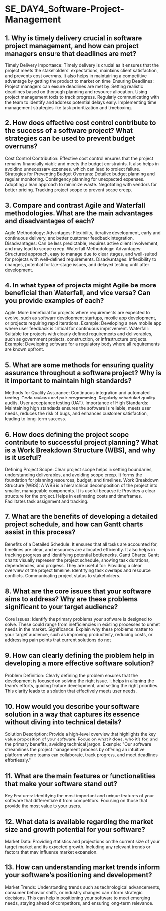 # SE_DAY4_Software-Project-Management
## 1. Why is timely delivery crucial in software project management, and how can project managers ensure that deadlines are met?

Timely Delivery Importance: Timely delivery is crucial as it ensures that the project meets the stakeholders' expectations, maintains client satisfaction, and prevents cost overruns. It also helps in maintaining a competitive advantage by getting the product to market on time.
Ensuring Deadlines: Project managers can ensure deadlines are met by:
Setting realistic deadlines based on thorough planning and resource allocation.
Using project management tools to track progress.
Regularly communicating with the team to identify and address potential delays early.
Implementing time management strategies like task prioritization and timeboxing.

## 2. How does effective cost control contribute to the success of a software project? What strategies can be used to prevent budget overruns?

Cost Control Contribution: Effective cost control ensures that the project remains financially viable and meets the budget constraints. It also helps in avoiding unnecessary expenses, which can lead to project failure.
Strategies for Preventing Budget Overruns:
Detailed budget planning and regular monitoring.
Contingency planning for unexpected expenses.
Adopting a lean approach to minimize waste.
Negotiating with vendors for better pricing.
Tracking project scope to prevent scope creep.


## 3. Compare and contrast Agile and Waterfall methodologies. What are the main advantages and disadvantages of each?
Agile Methodology:
Advantages: Flexibility, iterative development, early and continuous delivery, and better customer feedback integration.
Disadvantages: Can be less predictable, requires active client involvement, and may lead to scope creep.
Waterfall Methodology:
Advantages: Structured approach, easy to manage due to clear stages, and well-suited for projects with well-defined requirements.
Disadvantages: Inflexibility to changes, potential for late-stage issues, and delayed testing until after development.


## 4. In what types of projects might Agile be more beneficial than Waterfall, and vice versa? Can you provide examples of each?

Agile: More beneficial for projects where requirements are expected to evolve, such as software development startups, mobile app development, or projects requiring rapid iterations. Example: Developing a new mobile app where user feedback is critical for continuous improvement.
Waterfall: Suitable for projects with clearly defined requirements and deliverables, such as government projects, construction, or infrastructure projects. Example: Developing software for a regulatory body where all requirements are known upfront.


## 5. What are some methods for ensuring quality assurance throughout a software project? Why is it important to maintain high standards?

Methods for Quality Assurance:
Continuous integration and automated testing.
Code reviews and pair programming.
Regularly scheduled quality audits.
User acceptance testing (UAT).
Importance of High Standards: Maintaining high standards ensures the software is reliable, meets user needs, reduces the risk of bugs, and enhances customer satisfaction, leading to long-term success.


## 6. How does defining the project scope contribute to successful project planning? What is a Work Breakdown Structure (WBS), and why is it useful?

Defining Project Scope: Clear project scope helps in setting boundaries, understanding deliverables, and avoiding scope creep. It forms the foundation for planning resources, budget, and timelines.
Work Breakdown Structure (WBS): A WBS is a hierarchical decomposition of the project into smaller, manageable components. It is useful because it:
Provides a clear structure for the project.
Helps in estimating costs and timeframes.
Facilitates task assignment and tracking.


## 7. What are the benefits of developing a detailed project schedule, and how can Gantt charts assist in this process?

Benefits of a Detailed Schedule: It ensures that all tasks are accounted for, timelines are clear, and resources are allocated efficiently. It also helps in tracking progress and identifying potential bottlenecks.
Gantt Charts: Gantt charts visually represent the project schedule, showing task durations, dependencies, and progress. They are useful for:
Providing a clear overview of the project timeline.
Identifying task overlaps and resource conflicts.
Communicating project status to stakeholders.


## 8. What are the core issues that your software aims to address? Why are these problems significant to your target audience?

Core Issues: Identify the primary problems your software is designed to solve. These could range from inefficiencies in existing processes to unmet needs in the market.
Significance: Explain why these problems matter to your target audience, such as improving productivity, reducing costs, or addressing pain points that current solutions do not.


## 9. How can clearly defining the problem help in developing a more effective software solution?
Problem Definition: Clearly defining the problem ensures that the development is focused on solving the right issue. It helps in aligning the team’s efforts, guiding feature development, and setting the right priorities. This clarity leads to a solution that effectively meets user needs.


## 10. How would you describe your software solution in a way that captures its essence without diving into technical details?
Solution Description: Provide a high-level overview that highlights the key value proposition of your software. Focus on what it does, who it’s for, and the primary benefits, avoiding technical jargon. Example: "Our software streamlines the project management process by offering an intuitive platform where teams can collaborate, track progress, and meet deadlines effortlessly."


## 11. What are the main features or functionalities that make your software stand out?

Key Features: Identifying the most important and unique features of your software that differentiate it from competitors. Focusing on those that provide the most value to your users.
## 12. What data is available regarding the market size and growth potential for your software?
Market Data: Providing statistics and projections on the current size of your target market and its expected growth. Including any relevant trends or factors that may influence market expansion.
## 13. How can understanding market trends inform your software’s positioning and development?
Market Trends: Understanding trends such as technological advancements, consumer behavior shifts, or industry changes can inform strategic decisions. This can help in positioning your software to meet emerging needs, staying ahead of competitors, and ensuring long-term relevance.
